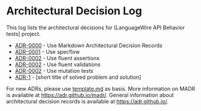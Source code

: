 # Architectural Decision Log

This log lists the architectural decisions for [LanguageWire API Behavior tests] project.

<!-- adrlog -- Regenerate the content by using "adr-log -i". You can install it via "npm install -g adr-log" -->

* [ADR-0000](0000-use-markdown-architectural-decision-records.md) - Use Markdown Architectural Decision Records
* [ADR-0001](0001-use-specflow.md) - Use specflow
* [ADR-0002](0002-use-fluent-assertions.md) - Use fluent assertions
* [ADR-0002](0003-use-fluent-validations.md) - Use fluent validations
* [ADR-0002](0004-use-mutation-tests.md) - Use mutation tests
* [ADR-1](template.md) - [short title of solved problem and solution]

<!-- adrlogstop -->

For new ADRs, please use [template.md](template.md) as basis.
More information on MADR is available at <https://adr.github.io/madr/>.
General information about architectural decision records is available at <https://adr.github.io/>.
